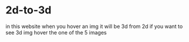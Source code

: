 # 2d-to-3d
in this website when you hover an img it will be 3d from 2d
if you want to see 3d img hover the one of the 5 images
